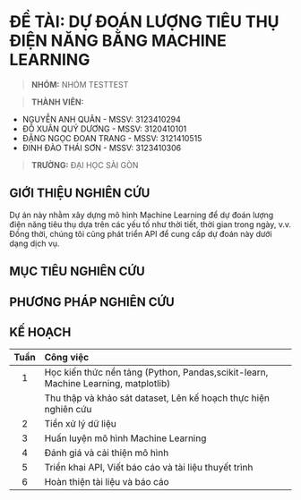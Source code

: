 # ĐỀ TÀI: DỰ ĐOÁN LƯỢNG TIÊU THỤ ĐIỆN NĂNG BẰNG MACHINE LEARNING

> **NHÓM:** NHÓM TESTTEST

> **THÀNH VIÊN:**

- NGUYỄN ANH QUÂN - MSSV: 3123410294
- ĐỖ XUÂN QUÝ DƯƠNG - MSSV: 3120410101
- ĐẶNG NGỌC ĐOAN TRANG - MSSV: 3121410515
- ĐINH ĐÀO THÁI SƠN - MSSV: 3123410306

> **TRƯỜNG:** ĐẠI HỌC SÀI GÒN

## GIỚI THIỆU NGHIÊN CỨU

Dự án này nhằm xây dựng mô hình Machine Learning để dự đoán lượng điện năng tiêu thụ dựa trên các yếu tố như thời tiết, thời gian trong ngày, v.v. Đồng thời, chúng tôi cũng phát triển API để cung cấp dự đoán này dưới dạng dịch vụ.

## MỤC TIÊU NGHIÊN CỨU

## PHƯƠNG PHÁP NGHIÊN CỨU

## KẾ HOẠCH

| Tuần | Công việc                                                                          |
| :--: | :--------------------------------------------------------------------------------- |
|  1   | Học kiến thức nền tảng (Python, Pandas,scikit-learn, Machine Learning, matplotlib) |
|      | Thu thập và khảo sát dataset, Lên kế hoạch thực hiện nghiên cứu                    |
|  2   | Tiền xử lý dữ liệu                                                                 |
|  3   | Huấn luyện mô hình Machine Learning                                                |
|  4   | Đánh giá và cải thiện mô hình                                                      |
|  5   | Triển khai API, Viết báo cáo và tài liệu thuyết trình                              |
|  6   | Hoàn thiện tài liệu và báo cáo                                                     |
